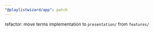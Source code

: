 ```yaml
---
"@playlistwizard/app": patch
---
```


refactor: move terms implementation to `presentation/` from `features/`
